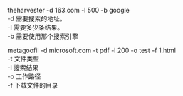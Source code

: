 theharvester -d 163.com -l 500 -b google  
-d 需要搜索的地址。   
-l 需要多少条结果。  
-b 需要使用那个搜索引擎  

metagoofil -d microsoft.com -t pdf -l 200 -o test -f 1.html  
-t 文件类型  
-l 搜索结果  
-o 工作路径  
-f 下载文件的目录  